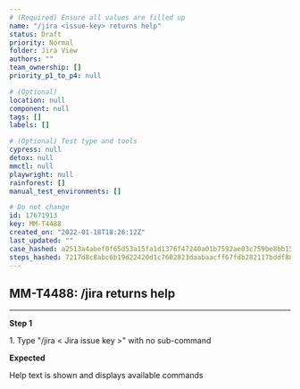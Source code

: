 ```yaml
---
# (Required) Ensure all values are filled up
name: "/jira <issue-key> returns help"
status: Draft
priority: Normal
folder: Jira View
authors: ""
team_ownership: []
priority_p1_to_p4: null

# (Optional)
location: null
component: null
tags: []
labels: []

# (Optional) Test type and tools
cypress: null
detox: null
mmctl: null
playwright: null
rainforest: []
manual_test_environments: []

# Do not change
id: 17671913
key: MM-T4488
created_on: "2022-01-18T18:26:12Z"
last_updated: ""
case_hashed: a2513a4abef0f65d53a15fa1d1376f47240a01b7592ae03c759be8bb150d0b9bc1f01b4e9d19706eb86de8f2b289417c
steps_hashed: 7217d8c8abc6b19d22420d1c7602823daabaacff67fdb282117bddf884e596cb22bb020ed1f6c09a22d1eb4fa073fd88
---
```


<!-- (Auto-generated) Based on frontmatter's "key" and "name" -->

## MM-T4488: /jira <issue-key> returns help

---

**Step 1**

1\. Type "/jira < Jira issue key >" with no sub-command

**Expected**

Help text is shown and displays available commands

